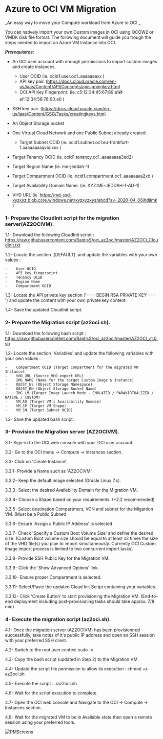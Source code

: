# Azure to OCI VM Migration #
_An easy way to move your Compute workload from Azure to OCI _ 


You can natively import your own Custom images in OCI using QCOW2 or VMDK disk file format.
The following document will guide you trough the steps needed to import an Azure VM Instance into OCI.   





***Prerequisites:***

- An OCI user account with enough permissions to import custom images and create instances. 
    - User OCID (ie. ocid1.user.oc1..aaaaaaaxx )
    - API key pair. (https://docs.cloud.oracle.com/en-us/iaas/Content/API/Concepts/apisigningkey.htm)
    -	OCI API Key Fingerprint. (ie.  c5:12:34:45:67:89:a1:cd:ef:12:34:56:78:90:e0 ) 


- SSH key pair. (https://docs.cloud.oracle.com/en-us/iaas/Content/GSG/Tasks/creatingkeys.htm) 
- An Object Storage bucket 
- One Virtual Cloud Network and one Public Subnet already created. 
    -	Target Subnet OCID (ie. ocid1.subnet.oc1.eu-frankfurt-1.aaaaaaaaqviqixxx ) 


-	Target Tenancy OCID (ie. ocid1.tenancy.oc1..aaaaaaaa3ed2)
-	Target Region Name (ie. me-jeddah-1)
-	Target Compartment OCID (ie. ocid1.compartment.oc1..aaaaaaaa2xb )
-	Target Availability Domain Name. (ie. XYZ:ME-JEDDAH-1-AD-1)


-	VHD URL (ie. https://md-ssd-xyzxyz.blob.core.windows.net/xyzxyzxyz/abcd?sv=2020-04-06jhdjlmk )

 
### 1- Prepare the CloudInit script for the migration server(AZ2OCIVM).

 1.1-	Download the following CloudInit script : https://raw.githubusercontent.com/BaptisS/oci_az2oci/master/AZ2OCI_CloudInit.txt 
 
 1.2-   Locate the section '[DEFAULT]' and update the variables with your own values : 
 
    -    User OCID 
    -    API key fingerprint 
    -    Tenancy OCID 
    -    Region Name 
    -    Compartment OCID 
 
 1.3-   Locate the API private key section ('-----BEGIN RSA PRIVATE KEY-----') and update the content with your own private key content. 
 
 1.4-   Save the updated CloudInit script.  
 
### 2- Prepare the Migration script (az2oci.sh).

 1.1-	Download the following bash script : https://raw.githubusercontent.com/BaptisS/oci_az2oci/master/AZ2OCI_v1.0.sh
 
 1.2-   Locate the section 'Variables' and update the following variables with your own values : 
 
    -    Compartment OCID (Target Compartment for the migrated VM Instance)  
    -    VHD_URL (Source VHD export URL)  
    -    IMG_NAME (Name for the target Custom Image & Instance) 
    -    OBJST_NS (Object Storage Namespace) 
    -    OBJST_BN (Object Storage Bucket Name) 
    -    IMG_LM (Target Image Launch Mode - EMULATED / PARAVIRTUALIZED / NATIVE / CUSTOM)
    -    VM_AD (Target VM's Availability Domain) 
    -    VM_SP (Target VM Shape) 
    -    VM_SN (Target Subnet OCID) 
 
 1.3-   Save the updated bash script.  

### 3- Provision the Migration server (AZ2OCIVM).    

 3.1-	Sign-in to the OCI web console with your OCI user account. 
 
 3.2-	Go to the OCI menu -> Compute -> Instances section . 
 
 3.3-   Click on 'Create Instance'.
 
 3.3.1-   Provide a Name such as 'AZ2OCIVM'.
 
 3.3.2-   Keep the default image selected (Oracle Linux 7.x).
 
 3.3.3-   Select the desired Availability Domain for the Migration VM. 
 
 3.3.4-   Choose a Shape based on your requirements. (+2.2 recommended)
 
 3.3.5-   Select destination Compartment, VCN and subnet for the Migartion VM. (Must be a Public Subnet)  
 
 3.3.6-   Ensure 'Assign a Public IP Address' is selected.
 
 3.3.7-   Check 'Specify a Custom Boot Volume Size' and define the desired size. (Custom Boot volume size should be equal to at least x2 times the size of the VHD file(s) you plan to import simultaneously. Currently OCI Custom Image import process is limited to two concurrent import tasks) 
 
 3.3.8-   Provide SSH Public Key for the Migration VM. 
 
 3.3.9-   Click the 'Show Advanced Options' link. 
 
 3.3.10-  Ensure proper Compartment is selected. 

 3.3.11-  Select/Paste the updated Cloud Init Script containing your variables. 
 
 3.3.12-  Click 'Create Button' to start provisioning the Migration VM. (End-to-end deployment including post-provisioning tasks should take approx. 7/8 min)


### 4- Execute the migration script (az2oci.sh).   

 4.1-	Once the migration server (AZ2OCIVM) has been provisionned successfully, take notes of it's public IP address and open an SSH session with your preferred SSH client.
 
 4.2-   Switch to the root user context 
        sudo -s
 
 4.3-   Copy the bash script (updated in Step 2) to the Migration VM. 
 
 4.4-   Update the script file permission to allow its execution : 
        chmod +x az2oci.sh
 
 4.5-   Execute the script : 
        ./az2oci.sh
 
 4.6-   Wait for the script execution to complete. 
 
 4.7-   Open the OCI web console and Navigate to the OCI -> Compute -> Instances section. 
 
 4.8-   Wait for the migrated VM to be in Available state then open a remote session using your preferred tools. 
 
 

![PMScreens](/img/01.jpg)


